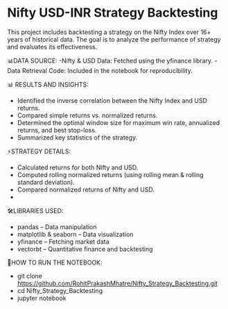 # Nifty USD-INR Strategy Backtesting
This project includes backtesting a strategy on the Nifty Index over 16+ years of historical data. The goal is to analyze the performance of strategy and evaluates its effectiveness.

📊DATA SOURCE:
-Nifty & USD Data: Fetched using the yfinance library.
-Data Retrieval Code: Included in the notebook for reproducibility.

📊 RESULTS AND INSIGHTS:
- Identified the inverse correlation between the Nifty Index and USD returns.
- Compared simple returns vs. normalized returns.
- Determined the optimal window size for maximum win rate, annualized returns, and best stop-loss.
- Summarized key statistics of the strategy.


⚡STRATEGY DETAILS:
- Calculated returns for both Nifty and USD.
- Computed rolling normalized returns (using rolling mean & rolling standard deviation).
- Compared normalized returns of Nifty and USD.
- 
🛠️LIBRARIES USED:
- pandas – Data manipulation
- matplotlib & seaborn – Data visualization
- yfinance – Fetching market data
- vectorbt – Quantitative finance and backtesting

🚀HOW TO RUN THE NOTEBOOK:
- git clone https://github.com/RohitPrakashMhatre/Nifty_Strategy_Backtesting.git
- cd Nifty_Strategy_Backtesting
- jupyter notebook

